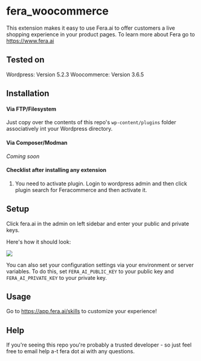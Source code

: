 # fera_woocommerce
This extension makes it easy to use Fera.ai to offer customers a live shopping experience in your product pages. To learn more about Fera go to https://www.fera.ai

## Tested on
Wordpress: Version 5.2.3
Woocommerce: Version 3.6.5

## Installation
#### Via FTP/Filesystem
Just copy over the contents of this repo's `wp-content/plugins` folder associatively int your Wordpress directory.

#### Via Composer/Modman
*Coming soon*

#### Checklist after installing any extension
1. You need to activate plugin. Login to wordpress admin and then click plugin search for Feracommerce and then activate it.


## Setup
Click fera.ai in the admin on left sidebar and enter your public and private keys. 

Here's how it should look:

![](https://take.ms/MMzUX)

You can also set your configuration settings via your environment or server variables. To do this, set `FERA_AI_PUBLIC_KEY` to your public key and `FERA_AI_PRIVATE_KEY` to your private key.

## Usage
Go to https://app.fera.ai/skills to customize your experience!

## Help
If you're seeing this repo you're probably a trusted developer - so just feel free to email help a-t fera dot ai with any questions.